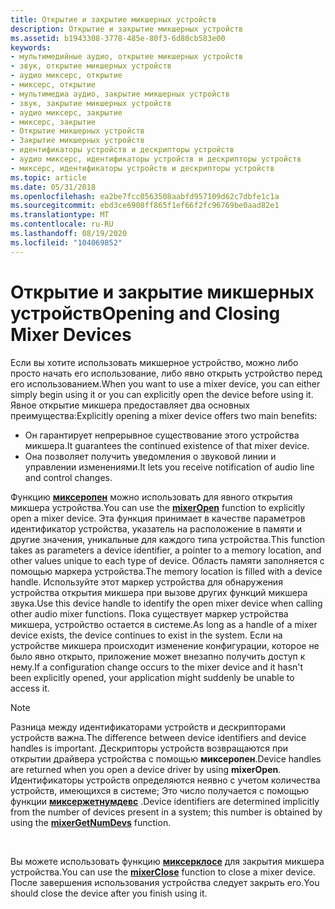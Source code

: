 ```yaml
---
title: Открытие и закрытие микшерных устройств
description: Открытие и закрытие микшерных устройств
ms.assetid: b1943308-3778-485e-80f3-6d80cb583e00
keywords:
- мультимедийные аудио, открытие микшерных устройств
- звук, открытие микшерных устройств
- аудио миксерс, открытие
- миксерс, открытие
- мультимедиа аудио, закрытие микшерных устройств
- звук, закрытие микшерных устройств
- аудио миксерс, закрытие
- миксерс, закрытие
- Открытие микшерных устройств
- Закрытие микшерных устройств
- идентификаторы устройств и дескрипторы устройств
- аудио миксерс, идентификаторы устройств и дескрипторы устройств
- миксерс, идентификаторы устройств и дескрипторы устройств
ms.topic: article
ms.date: 05/31/2018
ms.openlocfilehash: ea2be7fcc0563508aabfd957109d62c7dbfe1c1a
ms.sourcegitcommit: ebd3ce6908ff865f1ef66f2fc96769be0aad82e1
ms.translationtype: MT
ms.contentlocale: ru-RU
ms.lasthandoff: 08/19/2020
ms.locfileid: "104069852"
---
```

# <a name="opening-and-closing-mixer-devices"></a><span data-ttu-id="c9c7c-116">Открытие и закрытие микшерных устройств</span><span class="sxs-lookup"><span data-stu-id="c9c7c-116">Opening and Closing Mixer Devices</span></span>

<span data-ttu-id="c9c7c-117">Если вы хотите использовать микшерное устройство, можно либо просто начать его использование, либо явно открыть устройство перед его использованием.</span><span class="sxs-lookup"><span data-stu-id="c9c7c-117">When you want to use a mixer device, you can either simply begin using it or you can explicitly open the device before using it.</span></span> <span data-ttu-id="c9c7c-118">Явное открытие микшера предоставляет два основных преимущества:</span><span class="sxs-lookup"><span data-stu-id="c9c7c-118">Explicitly opening a mixer device offers two main benefits:</span></span>

-   <span data-ttu-id="c9c7c-119">Он гарантирует непрерывное существование этого устройства микшера.</span><span class="sxs-lookup"><span data-stu-id="c9c7c-119">It guarantees the continued existence of that mixer device.</span></span>
-   <span data-ttu-id="c9c7c-120">Она позволяет получить уведомления о звуковой линии и управлении изменениями.</span><span class="sxs-lookup"><span data-stu-id="c9c7c-120">It lets you receive notification of audio line and control changes.</span></span>

<span data-ttu-id="c9c7c-121">Функцию [**миксеропен**](/windows/win32/api/mmeapi/nf-mmeapi-mixeropen) можно использовать для явного открытия микшера устройства.</span><span class="sxs-lookup"><span data-stu-id="c9c7c-121">You can use the [**mixerOpen**](/windows/win32/api/mmeapi/nf-mmeapi-mixeropen) function to explicitly open a mixer device.</span></span> <span data-ttu-id="c9c7c-122">Эта функция принимает в качестве параметров идентификатор устройства, указатель на расположение в памяти и другие значения, уникальные для каждого типа устройства.</span><span class="sxs-lookup"><span data-stu-id="c9c7c-122">This function takes as parameters a device identifier, a pointer to a memory location, and other values unique to each type of device.</span></span> <span data-ttu-id="c9c7c-123">Область памяти заполняется с помощью маркера устройства.</span><span class="sxs-lookup"><span data-stu-id="c9c7c-123">The memory location is filled with a device handle.</span></span> <span data-ttu-id="c9c7c-124">Используйте этот маркер устройства для обнаружения устройства открытия микшера при вызове других функций микшера звука.</span><span class="sxs-lookup"><span data-stu-id="c9c7c-124">Use this device handle to identify the open mixer device when calling other audio mixer functions.</span></span> <span data-ttu-id="c9c7c-125">Пока существует маркер устройства микшера, устройство остается в системе.</span><span class="sxs-lookup"><span data-stu-id="c9c7c-125">As long as a handle of a mixer device exists, the device continues to exist in the system.</span></span> <span data-ttu-id="c9c7c-126">Если на устройстве микшера происходит изменение конфигурации, которое не было явно открыто, приложение может внезапно получить доступ к нему.</span><span class="sxs-lookup"><span data-stu-id="c9c7c-126">If a configuration change occurs to the mixer device and it hasn't been explicitly opened, your application might suddenly be unable to access it.</span></span>

> [!Note]  
> <span data-ttu-id="c9c7c-127">Разница между идентификаторами устройств и дескрипторами устройств важна.</span><span class="sxs-lookup"><span data-stu-id="c9c7c-127">The difference between device identifiers and device handles is important.</span></span> <span data-ttu-id="c9c7c-128">Дескрипторы устройств возвращаются при открытии драйвера устройства с помощью **миксеропен**.</span><span class="sxs-lookup"><span data-stu-id="c9c7c-128">Device handles are returned when you open a device driver by using **mixerOpen**.</span></span> <span data-ttu-id="c9c7c-129">Идентификаторы устройств определяются неявно с учетом количества устройств, имеющихся в системе; Это число получается с помощью функции [**миксержетнумдевс**](/windows/win32/api/mmeapi/nf-mmeapi-mixergetnumdevs) .</span><span class="sxs-lookup"><span data-stu-id="c9c7c-129">Device identifiers are determined implicitly from the number of devices present in a system; this number is obtained by using the [**mixerGetNumDevs**](/windows/win32/api/mmeapi/nf-mmeapi-mixergetnumdevs) function.</span></span>

 

<span data-ttu-id="c9c7c-130">Вы можете использовать функцию [**миксерклосе**](/windows/win32/api/mmeapi/nf-mmeapi-mixerclose) для закрытия микшера устройства.</span><span class="sxs-lookup"><span data-stu-id="c9c7c-130">You can use the [**mixerClose**](/windows/win32/api/mmeapi/nf-mmeapi-mixerclose) function to close a mixer device.</span></span> <span data-ttu-id="c9c7c-131">После завершения использования устройства следует закрыть его.</span><span class="sxs-lookup"><span data-stu-id="c9c7c-131">You should close the device after you finish using it.</span></span>

 

 